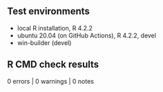 ## Test environments
* local R installation, R 4.2.2
* ubuntu 20.04 (on GitHub Actions), R 4.2.2, devel
* win-builder (devel)

## R CMD check results

0 errors | 0 warnings | 0 notes
